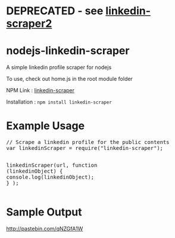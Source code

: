 # DEPRECATED - see [linkedin-scraper2](https://github.com/danieljoppi/node-linkedin-scraper2)

# nodejs-linkedin-scraper
A simple linkedin profile scraper for nodejs

To use, check out home.js in the root module folder

NPM Link : <a href="https://www.npmjs.com/package/linkedin-scraper">linkedin-scraper</a>

Installation : <code>npm install linkedin-scraper</code>

<h1> Example Usage </h1>

<div class="highlight highlight-js"><pre><span class="pl-c">// Scrape a linkedin profile for the public contents</span>
<span class="pl-s">var</span> linkedinScraper <span class="pl-k">=</span> <span class="pl-s3">require</span>(<span class="pl-s1"><span class="pl-pds">"</span>linkedin-scraper<span class="pl-pds">"</span></span>);

linkedinScraper(url,
  <span class="pl-st">function</span> (<span class="pl-vpf">linkedinObject</span>) {
    <span class="pl-en">console</span><span class="pl-s3">.log</span>(<span class="pl-s1">linkedinObject</span>);
  }
);</pre></div>

<h1> Sample Output </h1>

http://pastebin.com/qNZGfA1W
